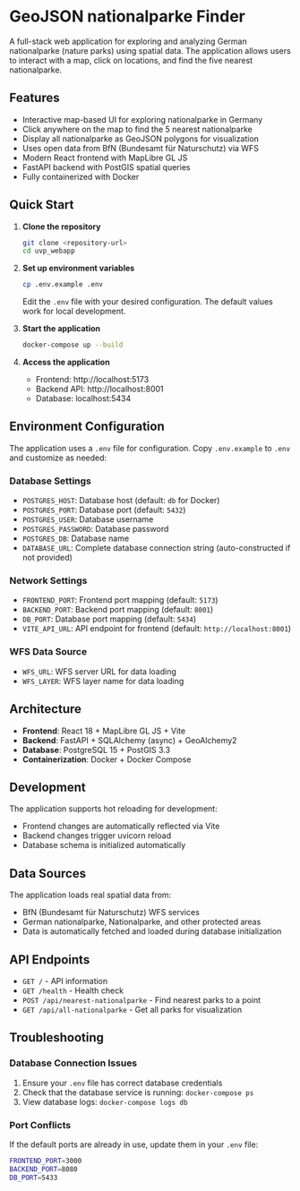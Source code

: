 # GeoJSON nationalparke Finder

A full-stack web application for exploring and analyzing German nationalparke (nature parks) using spatial data. The application allows users to interact with a map, click on locations, and find the five nearest nationalparke.

## Features

- Interactive map-based UI for exploring nationalparke in Germany
- Click anywhere on the map to find the 5 nearest nationalparke
- Display all nationalparke as GeoJSON polygons for visualization
- Uses open data from BfN (Bundesamt für Naturschutz) via WFS
- Modern React frontend with MapLibre GL JS
- FastAPI backend with PostGIS spatial queries
- Fully containerized with Docker

## Quick Start

1. **Clone the repository**
   ```bash
   git clone <repository-url>
   cd uvp_webapp
   ```

2. **Set up environment variables**
   ```bash
   cp .env.example .env
   ```
   Edit the `.env` file with your desired configuration. The default values work for local development.

3. **Start the application**
   ```bash
   docker-compose up --build
   ```

4. **Access the application**
   - Frontend: http://localhost:5173
   - Backend API: http://localhost:8001
   - Database: localhost:5434

## Environment Configuration

The application uses a `.env` file for configuration. Copy `.env.example` to `.env` and customize as needed:

### Database Settings
- `POSTGRES_HOST`: Database host (default: `db` for Docker)
- `POSTGRES_PORT`: Database port (default: `5432`)
- `POSTGRES_USER`: Database username
- `POSTGRES_PASSWORD`: Database password
- `POSTGRES_DB`: Database name
- `DATABASE_URL`: Complete database connection string (auto-constructed if not provided)

### Network Settings
- `FRONTEND_PORT`: Frontend port mapping (default: `5173`)
- `BACKEND_PORT`: Backend port mapping (default: `8001`)
- `DB_PORT`: Database port mapping (default: `5434`)
- `VITE_API_URL`: API endpoint for frontend (default: `http://localhost:8001`)

### WFS Data Source
- `WFS_URL`: WFS server URL for data loading
- `WFS_LAYER`: WFS layer name for data loading

## Architecture

- **Frontend**: React 18 + MapLibre GL JS + Vite
- **Backend**: FastAPI + SQLAlchemy (async) + GeoAlchemy2
- **Database**: PostgreSQL 15 + PostGIS 3.3
- **Containerization**: Docker + Docker Compose

## Development

The application supports hot reloading for development:

- Frontend changes are automatically reflected via Vite
- Backend changes trigger uvicorn reload
- Database schema is initialized automatically

## Data Sources

The application loads real spatial data from:
- BfN (Bundesamt für Naturschutz) WFS services
- German nationalparke, Nationalparke, and other protected areas
- Data is automatically fetched and loaded during database initialization

## API Endpoints

- `GET /` - API information
- `GET /health` - Health check
- `POST /api/nearest-nationalparke` - Find nearest parks to a point
- `GET /api/all-nationalparke` - Get all parks for visualization

## Troubleshooting

### Database Connection Issues
1. Ensure your `.env` file has correct database credentials
2. Check that the database service is running: `docker-compose ps`
3. View database logs: `docker-compose logs db`

### Port Conflicts
If the default ports are already in use, update them in your `.env` file:
```bash
FRONTEND_PORT=3000
BACKEND_PORT=8080
DB_PORT=5433
```